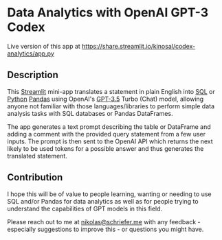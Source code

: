 # Data Analytics with OpenAI GPT-3 Codex

Live version of this app at
https://share.streamlit.io/kinosal/codex-analytics/app.py

## Description

This [Streamlit](https://streamlit.io) mini-app translates a statement in plain
English into [SQL](https://en.wikipedia.org/wiki/SQL) or
[Python](https://www.python.org) [Pandas](https://pandas.pydata.org)
using OpenAI's [GPT-3.5](https://platform.openai.com/docs/models/gpt-3-5) Turbo (Chat) model,
allowing anyone not familiar with those languages/libraries to perform simple data
analysis tasks with SQL databases or Pandas DataFrames.

The app generates a text prompt describing the table or DataFrame and
adding a comment with the provided query statement from a few user inputs. The
prompt is then sent to the OpenAI API which returns the next likely to be used tokens
for a possible answer and thus generates the translated statement.

## Contribution

I hope this will be of value to people learning, wanting or needing
to use SQL and/or Pandas for data analytics as well as for people trying
to understand the capabilities of GPT models in this field.

Please reach out to me at nikolas@schriefer.me with any feedback -
especially suggestions to improve this - or questions you might have.
